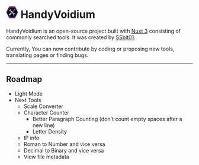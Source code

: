 # ![Logo](/public/favicon-32x32.png) HandyVoidium

HandyVoidium is an open-source project built with [Nuxt 3](https://nuxt.com/) consisting of commonly searched tools. It was created by [SSbit01](https://ssbit01.github.io/).

Currently, You can now contribute by coding or proposing new tools, translating pages or finding bugs.

---

## Roadmap

- Light Mode
- Next Tools
  - Scale Converter
  - Character Counter
    - Better Paragraph Counting (don't count empty spaces after a new line)
    - Letter Density
  - IP info
  - Roman to Number and vice versa
  - Decimal to Binary and vice versa
  - View file metadata
